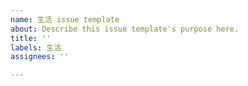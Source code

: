 ```yaml
---
name: 生活 issue template
about: Describe this issue template's purpose here.
title: ''
labels: 生活
assignees: ''

---
```



